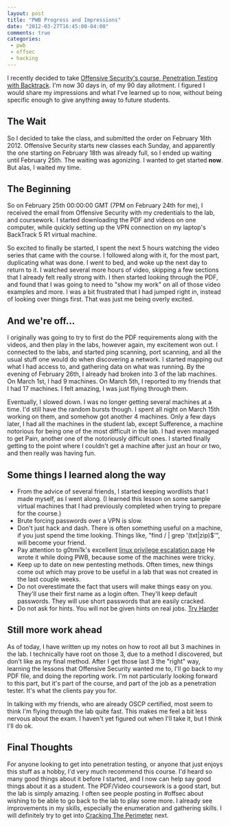 ```yaml
---
layout: post
title: "PWB Progress and Impressions"
date: "2012-03-27T16:45:00-04:00"
comments: true
categories:
 - pwb
 - offsec
 - hacking
---
```


I recently decided to take [Offensive Security's course, Penetration Testing with Backtrack](http://www.offensive-security.com/information-security-training/penetration-testing-with-backtrack/).  I'm now 30 days in, of my 90 day allotment.  I figured I would share my impressions and what I've learned up to now, without being specific enough to give anything away to future students. 

<!-- more -->

## The Wait

So I decided to take the class, and submitted the order on February 16th 2012.  Offensive Security starts new classes each Sunday, and apparently the one starting on February 18th was already full, so I ended up waiting until February 25th.  The waiting was agonizing.  I wanted to get started <b>now</b>.  But alas, I waited my time. 

## The Beginning

So on February 25th 00:00:00 GMT (7PM on February 24th for me), I received the email from Offensive Security with my credentials to the lab, and coursework.  I started downloading the PDF and videos on one computer, while quickly setting up the VPN connection on my laptop's BackTrack 5 R1 virtual machine.   

So excited to finally be started, I spent the next 5 hours watching the video series that came with the course.  I followed along with it, for the most part, duplicating what was done.  I went to bed, and woke up the next day to return to it.  I watched several more hours of video, skipping a few sections that I already felt really strong with.  I then started looking through the PDF, and found that I was going to need to "show my work" on all of those video examples and more.  I was a bit frustrated that I had jumped right in, instead of looking over things first.  That was just me being overly excited. 

## And we're off...

I originally was going to try to first do the PDF requirements along with the videos, and then play in the labs, however again, my excitement won out.  I connected to the labs, and started ping scanning, port scanning, and all the usual stuff one would do when discovering a network.  I started mapping out what I had access to, and gathering data on what was running.  By the evening of February 26th, I already had broken into 3 of the lab machines.  On March 1st, I had 9 machines.  On March 5th, I reported to my friends that I had 17 machines.  I felt amazing, I was just flying through them.   

Eventually, I slowed down.  I was no longer getting several machines at a time.  I'd still have the random bursts though.  I spent all night on March 15th working on them, and somehow got another 4 machines.  Only a few days later, I had all the machines in the student lab, except Sufference, a machine notorious for being one of the most difficult in the lab.  I had even managed to get Pain, another one of the notoriously difficult ones.  I started finally getting to the point where I couldn't get a machine after just an hour or two, and then really was having fun. 

## Some things I learned along the way

* From the advice of several friends, I started keeping wordlists that I made myself, as I went along.  (I learned this lesson on some sample virtual machines that I had previously completed when trying to prepare for the course.)
* Brute forcing passwords over a VPN is slow.
* Don't just hack and dash.  There is often something useful on a machine, if you just spend the time looking.  Things like, "find / | grep '\(txt\|zip\)$'", will become your friend.
* Pay attention to g0tmi1k's excellent [linux privilege escalation page](http://g0tmi1k.blogspot.com/2011/08/basic-linux-privilege-escalation.html) He wrote it while doing PWB, because some of the machines were tricky.
* Keep up to date on new pentesting methods.  Often times, new things come out which may prove to be useful in a lab that was not created in the last couple weeks.
* Do not overestimate the fact that users will make things easy on you.  They'll use their first name as a login often. They'll keep default passwords. They will use short passwords that are easily cracked.
* Do not ask for hints.  You will not be given hints on real jobs.  [Try Harder](http://www.offensive-security.com/when-things-get-tough/)

## Still more work ahead

As of today, I have written up my notes on how to root all but 3 machines in the lab.  I technically have root on those 3, due to a method I discovered, but don't like as my final method.  After I get those last 3 the "right" way, learning the lessons that Offensive Security wanted me to, I'll go back to my PDF file, and doing the reporting work.  I'm not particularly looking forward to this part, but it's part of the course, and part of the job as a penetration tester.  It's what the clients pay you for. 

In talking with my friends, who are already OSCP certified, most seem to think I'm flying through the lab quite fast.  This makes me feel a bit less nervous about the exam.  I haven't yet figured out when I'll take it, but I think I'll do ok. 

## Final Thoughts

For anyone looking to get into penetration testing, or anyone that just enjoys this stuff as a hobby, I'd very much recommend this course.  I'd heard so many good things about it before I started, and I now can help say good things about it as a student.  The PDF/Video coursework is a good start, but the lab is simply amazing.  I often see people posting in #offsec about wishing to be able to go back to the lab to play some more.  I already see improvements in my skills, especially the enumeration and gathering skills.  I will definitely try to get into [Cracking The Perimeter](http://www.offensive-security.com/information-security-training/cracking-the-perimeter/) next.
